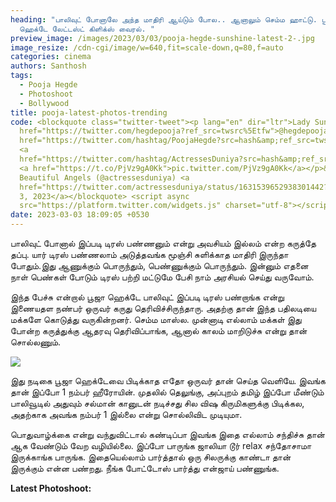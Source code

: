 ```yaml
---
heading: "பாலிவுட் போனாலே அந்த மாதிரி ஆய்டும் போல.. ஆனாலும் செம்ம ஹாட்டு. பூஜா
  ஹெக்டே லேட்டஸ்ட் கிளிக்ஸ் வைரல். "
preview_image: /images/2023/03/03/pooja-hegde-sunshine-latest-2-.jpg
image_resize: /cdn-cgi/image/w=640,fit=scale-down,q=80,f=auto
categories: cinema
authors: Santhosh
tags:
  - Pooja Hegde
  - Photoshoot
  - Bollywood
title: pooja-latest-photos-trending
code: <blockquote class="twitter-tweet"><p lang="en" dir="ltr">Lady Sunshine <a
  href="https://twitter.com/hegdepooja?ref_src=twsrc%5Etfw">@hegdepooja</a> ❤<a
  href="https://twitter.com/hashtag/PoojaHegde?src=hash&amp;ref_src=twsrc%5Etfw">#PoojaHegde</a>
  <a
  href="https://twitter.com/hashtag/ActressesDuniya?src=hash&amp;ref_src=twsrc%5Etfw">#ActressesDuniya</a>
  <a href="https://t.co/PjVz9gA0Kk">pic.twitter.com/PjVz9gA0Kk</a></p>&mdash;
  Beautiful Angels (@actressesduniya) <a
  href="https://twitter.com/actressesduniya/status/1631539652938301442?ref_src=twsrc%5Etfw">March
  3, 2023</a></blockquote> <script async
  src="https://platform.twitter.com/widgets.js" charset="utf-8"></script>
date: 2023-03-03 18:09:05 +0530
---
```

பாலிவுட் போனால் இப்படி டிரஸ் பண்ணனும் என்று அவசியம் இல்லம் என்ற கருத்தே தப்பு. யார்  டிரஸ் பண்ணலாம் அடுத்தவங்க மூஞ்சி சுளிக்காத மாதிரி இருந்தா  போதும்.இது ஆணுக்கும் பொருந்தும், பெண்ணுக்கும் பொருந்தும். இன்னும் எதனை நாள் பெண்கள் போடும் டிரஸ் பற்றி மட்டுமே பேசி நாம் அரசியல் செய்து வருவோம்.

இந்த பேச்சு  என்றால் பூஜா ஹெக்டே பாலிவுட் இப்படி டிரஸ் பண்றாங்க என்று இணையதள நண்பர் ஒருவர் கருது தெரிவிச்சிருந்தாரு. அதற்கு தான் இந்த பதிலடியை மக்களே கொடுத்து  வருகின்றனர். செம்ம மாஸ்ல. முன்னாடி எல்லாம் மக்கள் இது போன்ற கருத்துக்கு ஆதரவு தெரிவிப்பாங்க, ஆனால் காலம் மாறிடுச்சு என்று தான் சொல்லணும்.

![](/images/2023/03/03/pooja-hegde-sunshine-latest-1-.jpg)

இது நடிகை பூஜா ஹெக்டேவை பிடிக்காத எதோ ஒருவர் தான் செய்த வெளியே. இவங்க தான் இப்போ 1 நம்பர் ஹீரோயின். முதலில் தெலுங்கு, அப்புறம் தமிழ் இப்போ மீண்டும் பாலிவூடில் அதுவும் சல்மான் கானுடன் நடிச்சது சில விஷ கிருமிகளுக்கு பிடிக்கல, அதற்காக அவங்க நம்பர் 1 இல்லை என்று சொல்லிவிட முடியுமா.  

பொதுவாழ்க்கை என்று வந்துவிட்டால் கண்டிப்பா இவங்க இதை எல்லாம் சந்திச்சு தான் ஆக வேண்டும் வேற வழியில்லை. இப்போ பாருங்க ஜாலியா டூர் relax  சந்தோசாமா இருக்காங்க பாருங்க. இதையெல்லாம் பார்த்தால் ஒரு சிலருக்கு காண்டா தான் இருக்கும் என்ன பண்றது. நீங்க போட்டோஸ் பார்த்து என்ஜாய்  பண்ணுங்க.

**L﻿atest Photoshoot:**